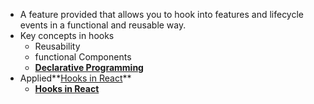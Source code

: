 - A feature provided that allows you to hook into features and lifecycle events in a functional and reusable way. 
- Key concepts in hooks
	- Reusability
	- functional Components
	- **[Declarative Programming](../notes/Declarative_Programming)** 
- Applied**[Hooks in React](../notes/Hooks_in_React)**
	- **[Hooks in React](../notes/Hooks_in_React)**